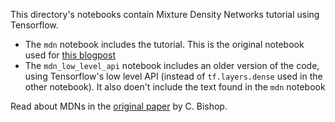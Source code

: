 This directory's notebooks contain Mixture Density Networks tutorial using Tensorflow.
* The `mdn` notebook includes the tutorial. This is the original notebook used for [this blogpost](https://engineering.taboola.com/predicting-probability-distributions/)
* The `mdn_low_level_api` notebook includes an older version of the code, using Tensorflow's low level API (instead of `tf.layers.dense` 
used in the other notebook). It also doen't include the text found in the `mdn` notebook

Read about MDNs in the [original paper](https://publications.aston.ac.uk/373/1/NCRG_94_004.pdf) by C. Bishop.
